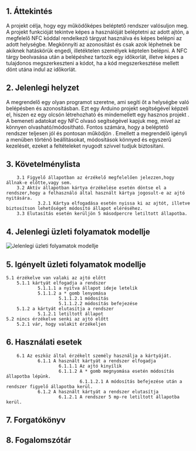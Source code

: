 ## 1. Áttekintés
A projekt célja, hogy egy működőképes beléptető rendszer valósuljon meg. A projekt funkcióját tekintve képes a használóját beléptetni az adott ajtón, a megfelelő NFC
kóddal rendelkező tárgyat használva és képes belépni az adott helységbe. Megkönnyíti az azonosítást és csak azok léphetnek be akiknek hatáskörük engedi, illetéktelen
személyek képtelen belépni. A NFC tárgy beolvasása után a belépéshez tartozik egy időkorlát, illetve képes a tulajdonos megszerkeszteni a kódot, ha a kód
megszerkesztése mellett dönt utána indul az időkorlát.

## 2. Jelenlegi helyzet
A megrendelő egy olyan programot szeretne, ami segíti őt a helységbe való belépésben és azonosításban. Ezt egy Arduino projekt segítségével képzeli el, hiszen ez egy
olcsón létrehozható és mindemellett egy hasznos projekt . A bemeneti adatokat egy NFC olvasó segítségével kapjuk meg, mivel az könnyen olvasható/módosítható. Fontos
számára, hogy a  beléptető rendszer teljesen jól és pontosan működjön . Emellett a megrendelő igényli a menüben történő beállításokat, módosítások könnyed és egyszerű
kezelését, ezeket a feltételeket nyugodt szívvel tudjuk biztosítani. 

## 3. Követelménylista
        3.1 Figyelő állapotban az érzékelő megfelelően jelezzen,hogy állnak-e előtte,vagy sem.
        3.2 Aktív állapotban kártya érzékelése esetén döntse el a rendszer,hogy a felhasználó által használt kártya jogosult-e az ajtó nyitására.
                3.2.1 Kártya elfogadása esetén nyissa ki az ajtót, illetve biztosítson lehetőséget módosító állapot eléréséhez.
        3.3 Elutasítás esetén kerüljön 5 másodpercre letiltott állapotba.


## 4. Jelenlegi üzleti folyamatok modellje

![Jelenlegi üzleti folyamatok modellje](../robotika/img/model.png)

## 5. Igényelt üzleti folyamatok modellje
    5.1 érzékelve van valaki az ajtó előtt
        5.1.1 kártyát elfogadja a rendszer
                5.1.1.1 a nyitva állapot ideje letelik
                5.1.1.2 a * gomb lenyomása
                        5.1.1.2.1 módosítás
                        5.1.1.2.2 módosítás befejezése
        5.1.2 a kártyát elutasítja a rendszer
                5.1.2.1 letiltott állapot
    5.2 nincs érzékelve senki az ajtó előtt
        5.2.1 vár, hogy valakit érzékeljen
    
## 6. Használati esetek
        6.1 Az eszköz által érzékelt személy használja a kártyáját.
                6.1.1 A használt kártyát a rendszer elfogadja 
                        6.1.1.1 Az ajtó kinyílik
                        6.1.1.2 A * gomb megnyomása esetén módosítás állapotba lépünk.
                                6.1.1.2.1 A módosítás befejezése után a rendszer figyelő állapotba kerül.
                6.1.2 A használt kártyát a rendszer elutasítja
                        6.1.2.1 A rendszer 5 mp-re letiltott állapotba kerül.



## 7. Forgatókönyv



## 8. Fogalomszótár
